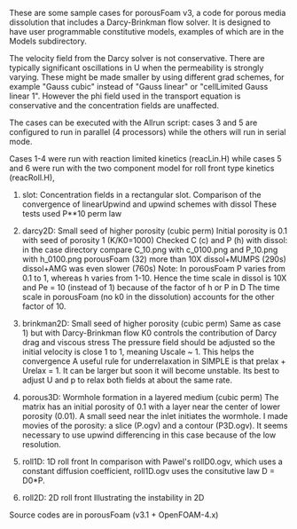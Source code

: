 These are some sample cases for porousFoam v3, a code for porous media
dissolution that includes a Darcy-Brinkman flow solver. It is designed
to have user programmable constitutive models, examples of which are
in the Models subdirectory.

The velocity field from the Darcy solver is not conservative. There
are typically significant oscillations in U when the permeability
is strongly varying. These might be made smaller by using different
grad schemes, for example "Gauss cubic" instead of "Gauss linear"
or "cellLimited Gauss linear 1".
However the phi field used in the transport equation is conservative
and the concentration fields are unaffected.

The cases can be executed with the Allrun script: cases 3 and 5
are configured to run in parallel (4 processors) while the others
will run in serial mode.

Cases 1-4 were run with reaction limited kinetics (reacLin.H)
while cases 5 and 6 were run with the two component model for roll
front type kinetics (reacRoll.H),

1) slot: Concentration fields in a rectangular slot. Comparison of
    the convergence of linearUpwind and upwind schemes with dissol
    These tests used P**10 perm law

2) darcy2D: Small seed of higher porosity (cubic perm)
    Initial porosity is 0.1 with seed of porosity 1 (K/K0=1000)
    Checked C (c) and P (h) with dissol: in the case directory
    compare C_10.png with c_0100.png and P_10.png with h_0100.png
    porousFoam (32) more than 10X dissol+MUMPS (290s)
    dissol+AMG was even slower (760s)
    Note: In porousFoam P varies from 0.1 to 1, whereas h varies
    from 1-10.  Hence the time scale in dissol is 10X and Pe = 10
    (instead of 1) because of the factor of h or P in D
    The time scale in porousFoam (no k0 in the dissolution)
    accounts for the other factor of 10.

3) brinkman2D: Small seed of higher porosity (cubic perm)
    Same as case 1) but with Darcy-Brinkman flow
    K0 controls the contribution of Darcy drag and viscous stress
    The pressure field should be adjusted so the initial velocity is
    close 1 to 1, meaning Uscale ~ 1. This helps the convergence
    A useful rule for underrelaxation in SIMPLE is that
    prelax + Urelax = 1. It can be larger but soon it will become
    unstable. Its best to adjust U and p to relax both fields at about
    the same rate.

4) porous3D: Wormhole formation in a layered medium (cubic perm)
    The matrix has an initial porosity of 0.1 with a layer near the
    center of lower porosity (0.01). A small seed near the inlet
    initiates the wormhole. I made movies of the porosity: a slice
    (P.ogv) and a contour (P3D.ogv). It seems necessary to use
    upwind differencing in this case because of the low resolution.

5) roll1D: 1D roll front
    In comparison with Pawel's rollD0.ogv, which uses a constant
    diffusion coefficient, roll1D.ogv uses the consitutive law D = D0*P.

6) roll2D: 2D roll front
    Illustrating the instability in 2D

Source codes are in porousFoam (v3.1 + OpenFOAM-4.x)
